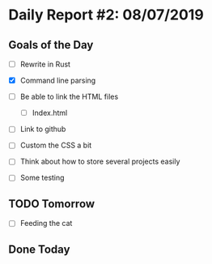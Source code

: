 # Daily Report #2: 08/07/2019

## Goals of the Day

- [ ] Rewrite in Rust

- [x] Command line parsing

- [ ] Be able to link the HTML files

    - [ ] Index.html

- [ ] Link to github

- [ ] Custom the CSS a bit

- [ ] Think about how to store several projects easily

- [ ] Some testing

## TODO Tomorrow

- [ ] Feeding the cat

## Done Today


